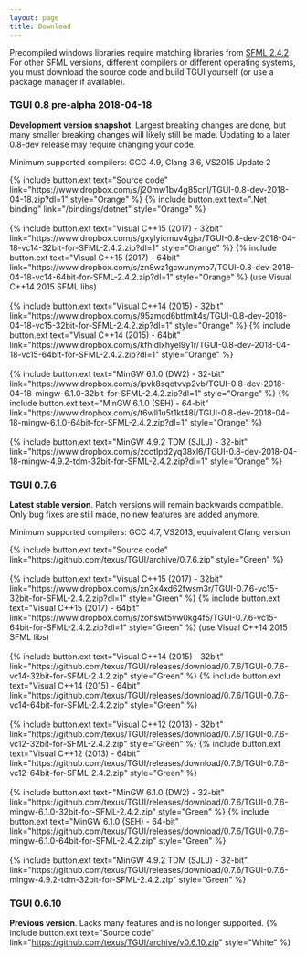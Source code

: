 ```yaml
---
layout: page
title: Download
---
```


Precompiled windows libraries require matching libraries from [SFML 2.4.2](https://www.sfml-dev.org/download/sfml/2.4.2/). For other SFML versions, different compilers or different operating systems, you must download the source code and build TGUI yourself (or use a package manager if available).


### TGUI 0.8 pre-alpha 2018-04-18
<b>Development version snapshot</b>. Largest breaking changes are done, but many smaller breaking changes will likely still be made. Updating to a later 0.8-dev release may require changing your code.

Minimum supported compilers: GCC 4.9, Clang 3.6, VS2015 Update 2
<p>
  {% include button.ext text="Source code" link="https://www.dropbox.com/s/j20mw1bv4g85cnl/TGUI-0.8-dev-2018-04-18.zip?dl=1" style="Orange" %}
  {% include button.ext text=".Net binding" link="/bindings/dotnet" style="Orange" %}<br><br>
  {% include button.ext text="Visual C++15 (2017) - 32bit" link="https://www.dropbox.com/s/gxylyicmuv4gjsr/TGUI-0.8-dev-2018-04-18-vc14-32bit-for-SFML-2.4.2.zip?dl=1" style="Orange" %}
  {% include button.ext text="Visual C++15 (2017) - 64bit" link="https://www.dropbox.com/s/zn8wz1gcwunymo7/TGUI-0.8-dev-2018-04-18-vc14-64bit-for-SFML-2.4.2.zip?dl=1" style="Orange" %} (use Visual C++14 2015 SFML libs)<br><br>
  {% include button.ext text="Visual C++14 (2015) - 32bit" link="https://www.dropbox.com/s/95zmcd6btfmlt4s/TGUI-0.8-dev-2018-04-18-vc15-32bit-for-SFML-2.4.2.zip?dl=1" style="Orange" %}
  {% include button.ext text="Visual C++14 (2015) - 64bit" link="https://www.dropbox.com/s/kfhldlxhyel9y1r/TGUI-0.8-dev-2018-04-18-vc15-64bit-for-SFML-2.4.2.zip?dl=1" style="Orange" %}<br><br>
  {% include button.ext text="MinGW 6.1.0 (DW2) - 32-bit" link="https://www.dropbox.com/s/ipvk8sqotvvp2vb/TGUI-0.8-dev-2018-04-18-mingw-6.1.0-32bit-for-SFML-2.4.2.zip?dl=1" style="Orange" %}
  {% include button.ext text="MinGW 6.1.0 (SEH) - 64-bit" link="https://www.dropbox.com/s/t6wll1u5t1kt48i/TGUI-0.8-dev-2018-04-18-mingw-6.1.0-64bit-for-SFML-2.4.2.zip?dl=1" style="Orange" %}<br><br>
  {% include button.ext text="MinGW 4.9.2 TDM (SJLJ) - 32-bit" link="https://www.dropbox.com/s/zcotlpd2yq38xl6/TGUI-0.8-dev-2018-04-18-mingw-4.9.2-tdm-32bit-for-SFML-2.4.2.zip?dl=1" style="Orange" %}
</p>


### TGUI 0.7.6
<b>Latest stable version</b>. Patch versions will remain backwards compatible. Only bug fixes are still made, no new features are added anymore.

Minimum supported compilers: GCC 4.7, VS2013, equivalent Clang version
<p>
  {% include button.ext text="Source code" link="https://github.com/texus/TGUI/archive/0.7.6.zip" style="Green" %}<br><br>
  {% include button.ext text="Visual C++15 (2017) - 32bit" link="https://www.dropbox.com/s/xn3x4xd62fwsm3r/TGUI-0.7.6-vc15-32bit-for-SFML-2.4.2.zip?dl=1" style="Green" %}
  {% include button.ext text="Visual C++15 (2017) - 64bit" link="https://www.dropbox.com/s/zohswt5vw0kg4f5/TGUI-0.7.6-vc15-64bit-for-SFML-2.4.2.zip?dl=1" style="Green" %} (use Visual C++14 2015 SFML libs)<br><br>
  {% include button.ext text="Visual C++14 (2015) - 32bit" link="https://github.com/texus/TGUI/releases/download/0.7.6/TGUI-0.7.6-vc14-32bit-for-SFML-2.4.2.zip" style="Green" %}
  {% include button.ext text="Visual C++14 (2015) - 64bit" link="https://github.com/texus/TGUI/releases/download/0.7.6/TGUI-0.7.6-vc14-64bit-for-SFML-2.4.2.zip" style="Green" %}<br><br>
  {% include button.ext text="Visual C++12 (2013) - 32bit" link="https://github.com/texus/TGUI/releases/download/0.7.6/TGUI-0.7.6-vc12-32bit-for-SFML-2.4.2.zip" style="Green" %}
  {% include button.ext text="Visual C++12 (2013) - 64bit" link="https://github.com/texus/TGUI/releases/download/0.7.6/TGUI-0.7.6-vc12-64bit-for-SFML-2.4.2.zip" style="Green" %}<br><br>
  {% include button.ext text="MinGW 6.1.0 (DW2) - 32-bit" link="https://github.com/texus/TGUI/releases/download/0.7.6/TGUI-0.7.6-mingw-6.1.0-32bit-for-SFML-2.4.2.zip" style="Green" %}
  {% include button.ext text="MinGW 6.1.0 (SEH) - 64-bit" link="https://github.com/texus/TGUI/releases/download/0.7.6/TGUI-0.7.6-mingw-6.1.0-64bit-for-SFML-2.4.2.zip" style="Green" %}<br><br>
  {% include button.ext text="MinGW 4.9.2 TDM (SJLJ) - 32-bit" link="https://github.com/texus/TGUI/releases/download/0.7.6/TGUI-0.7.6-mingw-4.9.2-tdm-32bit-for-SFML-2.4.2.zip" style="Green" %}
</p>


### TGUI 0.6.10
<b>Previous version</b>. Lacks many features and is no longer supported.
{% include button.ext text="Source code" link="https://github.com/texus/TGUI/archive/v0.6.10.zip" style="White" %}
